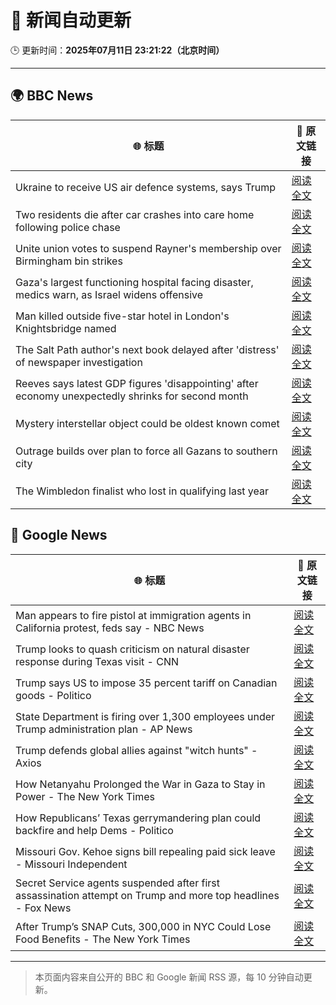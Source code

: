 # 🧠 新闻自动更新

🕒 更新时间：**2025年07月11日 23:21:22（北京时间）**

---

## 🌍 BBC News

| 🌐 标题 | 🔗 原文链接 |
|--------|-------------|
| Ukraine to receive US air defence systems, says Trump | [阅读全文](https://www.bbc.com/news/articles/crl04200dp4o) |
| Two residents die after car crashes into care home following police chase | [阅读全文](https://www.bbc.com/news/articles/c9w1n78qq8lo) |
| Unite union votes to suspend Rayner's membership over Birmingham bin strikes | [阅读全文](https://www.bbc.com/news/articles/cx24de0d9rdo) |
| Gaza's largest functioning hospital facing disaster, medics warn, as Israel widens offensive | [阅读全文](https://www.bbc.com/news/articles/cdx5zeywgrgo) |
| Man killed outside five-star hotel in London's Knightsbridge named | [阅读全文](https://www.bbc.com/news/articles/cqjq9zjq7djo) |
| The Salt Path author's next book delayed after 'distress' of newspaper investigation | [阅读全文](https://www.bbc.com/news/articles/c20r4p55vdvo) |
| Reeves says latest GDP figures 'disappointing' after economy unexpectedly shrinks for second month | [阅读全文](https://www.bbc.com/news/articles/cq6mvem8neno) |
| Mystery interstellar object could be oldest known comet | [阅读全文](https://www.bbc.com/news/articles/cx23g5jpj9go) |
| Outrage builds over plan to force all Gazans to southern city | [阅读全文](https://www.bbc.com/news/articles/c9dgv7v1d06o) |
| The Wimbledon finalist who lost in qualifying last year | [阅读全文](https://www.bbc.com/sport/tennis/articles/cwyrk91g912o) |

## 📰 Google News

| 🌐 标题 | 🔗 原文链接 |
|--------|-------------|
| Man appears to fire pistol at immigration agents in California protest, feds say - NBC News | [阅读全文](https://news.google.com/rss/articles/CBMitgFBVV95cUxOUUJFdGlMU2MtVmM1NWQ4WlVEeDhyUUMzQnNuM2pXYlRHMHg1WjZjcTFHYUJ3MTl5YXdvMzJJcVc0Q0ZzOWZPWktKcHRzWHdIdDdYdGxjck1UdjlUQnNfeGhhQjlEMGo4dmVfSi00aUdOOHBhbEdTbEV1dWMyM2txYllNM3prbWpWNjVBNjJsU3JBTlc1cEtxc3lqYTBucFVDdDNBekhycGNVZDE5eURfYS16dThsd9IBVkFVX3lxTE1YUy1INFZULTluV1IwbHdRWkhqRjdJV1NhanZnZFNFdmxYU3pvV1ZXVFh5Ylh1Z2R6RGVXNHR5cHdyUFBjcXctVURlZF9FWWpPRHdUb2pn?oc=5) |
| Trump looks to quash criticism on natural disaster response during Texas visit - CNN | [阅读全文](https://news.google.com/rss/articles/CBMidkFVX3lxTE90WXlzd3c0eVZYcmp2eVhpekUxMS1qVVQzcl9ULVpCVWR2U0FIMFlyX2tLcUpPRWEwdV9fc2JWWVNGa0pmd05sSWJaT0tKWHhHQkdMcVFqaVNUd2thOEpNa21uS3Vxc3g0MWNOWXBnVkN6QmtlVGc?oc=5) |
| Trump says US to impose 35 percent tariff on Canadian goods - Politico | [阅读全文](https://news.google.com/rss/articles/CBMimAFBVV95cUxOUWRqeFhfbTEwcUFoRzRlTWhxZXNXVDdERG1zVndyM1lZRVA5Wkdjb0tqVUI1RlYzUXRUZkxIWm1TaFJpWU1lcnp2c1lUVmMtTFdkUUl6ZTZaMERHZXQ1QWNJWEFBVzNOdjhJSzZjTkNrWGdVTklIUl94ZFItcUF4Y2ZyZzdOOUxEWGM4MWFicUNOUTBRNlltVg?oc=5) |
| State Department is firing over 1,300 employees under Trump administration plan - AP News | [阅读全文](https://news.google.com/rss/articles/CBMiqgFBVV95cUxQbXk1VmFpd1NzSk9sVDlUMk5EblZBQ0ZvTktjem5ERUFkZnh3SmZaUVNpZlZsLWUtbFEyRGdvVmY2ZW01d0t3ZEVlUEJKUFdDdnVmVDl1N2xLS1FXNUVRTUUwWE9wV2FfWlVGTkxrVWY0bnVac3hBc0t3d28xcEdmc0c1THdxZ29pcUtGU1I5MUNaWVgtS21lR2VqY1BBQ0RSMWdrR0t3OENNZw?oc=5) |
| Trump defends global allies against "witch hunts" - Axios | [阅读全文](https://news.google.com/rss/articles/CBMiggFBVV95cUxQUWxiUDBBVHVFczRzTzJMMUtOMXFEWGZnamJ3bWlScUhpOWxvYTRZTEh6YlZ0RURWNlBRbGZJRnJWTDN3bW5hcEdYOTlvRkE4Q1FfaEhSRXU0VjBCU19YalBSV3RDU2NJb1V0SVEtYnJCbk0wazZMVGp2alJGNlBIN2hn?oc=5) |
| How Netanyahu Prolonged the War in Gaza to Stay in Power - The New York Times | [阅读全文](https://news.google.com/rss/articles/CBMiggFBVV95cUxNb08yRHl3V19ST1RXTE1jTTVncXMtUkhWOTRNNXZMZTViMFJ6MXlsTEd6VVRyZ1V5TDVKd0IyOWV5LWRsb1pTa1c0T1RkZDZ0dmZEZ0w3MGw4cTFFV2ZaMXZLNlFrOEpvN2hReUQwRWdKYnlxWG5kMzBhc2ZJUV9QbEJR?oc=5) |
| How Republicans’ Texas gerrymandering plan could backfire and help Dems - Politico | [阅读全文](https://news.google.com/rss/articles/CBMieEFVX3lxTFBCZktRelVPMGlMcGJOMGVwUHAwQmYxVElhWVU0OVFFVjg1U3VYRzdBSTlUTXVZLTVKdWlnT0xBRVN3dUhBcjJ4N1QtdEhTbnlxbjZGV3A4SEVFYzZkMzhUY1FlV0lzN3hsWXIyUVRsd3BHM3NrNThvNQ?oc=5) |
| Missouri Gov. Kehoe signs bill repealing paid sick leave - Missouri Independent | [阅读全文](https://news.google.com/rss/articles/CBMioAFBVV95cUxPZHN0VUo5Y1dVQ2ZVSnd1SEN4MGJyb0s0Q2ZhQi1BWE5oV2VremFIbTFFcFY5TC1KcGZVa0wzejQtV1FyTHUxQzg4ZFNncjNsVklFc0VMa25IUkM4aVoxY3h6U25jbmJEUGcyVmthN2VlREJkc2JNZmhBb3JUVC1oVmVVTUV0cDFELWhDMU0zYWxPTkdQdWhoVGkyZ1U1WEl0?oc=5) |
| Secret Service agents suspended after first assassination attempt on Trump and more top headlines - Fox News | [阅读全文](https://news.google.com/rss/articles/CBMiuAFBVV95cUxNUHJLQjBKN0JwV2dWV09YTUEzOFBKdGllVnFPblNKOGRqdFJ6RnVaRjdYTzFYUTJsMEJKQlFNbFhjc3FTcHBFSS0yOGk4ZjFxX3hzLVhTdUZJRlhoeUt5VXd2aVNoXzV0YXZmT3c0SWRIbU5PeGR5UkltR2tTZ2hUSTFFeUE4VmxkMlJJQ0lOX1BMRi14LVB3MngyOElIa0RBWTZLOVZJMC1BdUhWeU8xdTZ4WE11QTlu0gG-AUFVX3lxTFAwMmcxdHVNbTJIRGhzSVczUWxaRENfRkRQUEMzdzYyaVVJV2FoRzh0amZVUDBkS1ZseENuUlhiX1lVSTk3OVF2U2tqNkJ0b0ItYkdBS3dNRF9oYkt4X1RpMEpqc2lkcm1OeFhLZ3MwMUp0eW1uSk00OC1JT0ZNMXNnTmZ1ZzB5dXVmU3A4SUV0WGtWUmxGc2dMeUVvdkF3dmYxQzVqbl9MUkZWcXh0bjVqcHRlNDJtX09vcXdQdWc?oc=5) |
| After Trump’s SNAP Cuts, 300,000 in NYC Could Lose Food Benefits - The New York Times | [阅读全文](https://news.google.com/rss/articles/CBMigAFBVV95cUxNVnlyTzZwS3g4WEtFbDBzel8zT1NmNFlNeWJHcnAxMGVsUHg4V1oyWnpnTGw0TTJXc0V3UzBpaWVqQVZNUzd6RzRKeXNtNVZWR0U1YkExRzNvdExGQktXaGhKa1hWS1ZJUlV1aXJUSi11dTg5Rl9TRTFYMTJwdVZDQw?oc=5) |

---
> 本页面内容来自公开的 BBC 和 Google 新闻 RSS 源，每 10 分钟自动更新。
